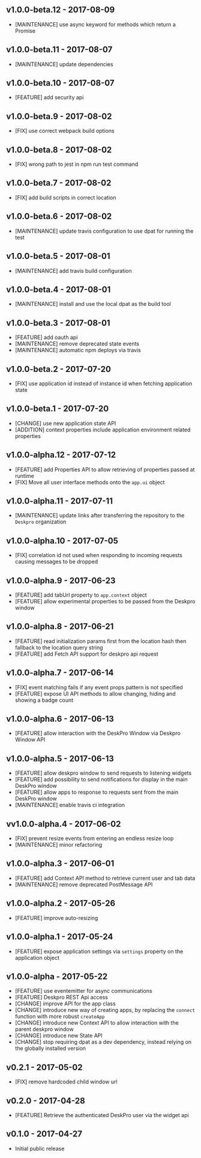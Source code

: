 ## v1.0.0-beta.12 - 2017-08-09
* [MAINTENANCE] use async keyword for methods which return a Promise

## v1.0.0-beta.11 - 2017-08-07
* [MAINTENANCE] update dependencies

## v1.0.0-beta.10 - 2017-08-07
* [FEATURE] add security api

## v1.0.0-beta.9 - 2017-08-02
* [FIX] use correct webpack build options

## v1.0.0-beta.8 - 2017-08-02
* [FIX] wrong path to jest in npm run test command

## v1.0.0-beta.7 - 2017-08-02
* [FIX] add build scripts in correct location

## v1.0.0-beta.6 - 2017-08-02
* [MAINTENANCE] update travis configuration to use dpat for running the test

## v1.0.0-beta.5 - 2017-08-01
* [MAINTENANCE] add travis build configuration

## v1.0.0-beta.4 - 2017-08-01
* [MAINTENANCE] install and use the local dpat as the build tool

## v1.0.0-beta.3 - 2017-08-01
* [FEATURE] add oauth api
* [MAINTENANCE] remove deprecated state events
* [MAINTENANCE] automatic npm deploys via travis

## v1.0.0-beta.2 - 2017-07-20
* [FIX] use application id instead of instance id when fetching application state

## v1.0.0-beta.1 - 2017-07-20

* [CHANGE] use new application state API
* [ADDITION] context properties include application environment related properties 

## v1.0.0-alpha.12 - 2017-07-12
 
* [FEATURE] add Properties API to allow retrieving of properties passed at runtime
* [FIX] Move all user interface methods onto the `app.ui` object 

## v1.0.0-alpha.11 - 2017-07-11
* [MAINTENANCE] update links after transferring the repository to the `Deskpro` organization

## v1.0.0-alpha.10 - 2017-07-05

* [FIX] correlation id not used when responding to incoming requests causing messages to be dropped

## v1.0.0-alpha.9 - 2017-06-23

* [FEATURE] add tabUrl property to `app.context` object
* [FEATURE] allow experimental properties to be passed from the Deskpro window

## v1.0.0-alpha.8 - 2017-06-21

* [FEATURE] read initialization params first from the location hash then fallback to the location query string
* [FEATURE] add Fetch API support for deskpro api request

## v1.0.0-alpha.7 - 2017-06-14

* [FIX] event matching fails if any event props pattern is not specified
* [FEATURE] expose UI API methods to allow changing, hiding and showing a badge count 

## v1.0.0-alpha.6 - 2017-06-13

* [FEATURE] allow interaction with the DeskPro Window via Deskpro Window API

## v1.0.0-alpha.5 - 2017-06-13

* [FEATURE] allow deskpro window to send requests to listening widgets
* [FEATURE] add possibility to send notifications for display in the main DeskPro window
* [FEATURE] allow apps to response to requests sent from the main DeskPro window
* [MAINTENANCE] enable travis ci integration

## vv1.0.0-alpha.4 - 2017-06-02

* [FIX] prevent resize events from entering an endless resize loop
* [MAINTENANCE] minor refactoring

## v1.0.0-alpha.3 - 2017-06-01

* [FEATURE] add Context API method to retrieve current user and tab data
* [MAINTENANCE] remove deprecated PostMessage API


## v1.0.0-alpha.2 - 2017-05-26

* [FEATURE] improve auto-resizing

## v1.0.0-alpha.1 - 2017-05-24

* [FEATURE] expose application settings via `settings` property on the application object 

## v1.0.0-alpha - 2017-05-22

* [FEATURE] use eventemitter for async communications 
* [FEATURE] Deskpro REST Api access  
* [CHANGE] improve API for the app class 
* [CHANGE] introduce new way of creating apps, by replacing the `connect` function with more robust `createApp` 
* [CHANGE] introduce new Context API to allow interaction with the parent deskpro window 
* [CHANGE] introduce new State API 
* [CHANGE] stop requiring dpat as a dev dependency, instead relying on the globally installed version

## v0.2.1 - 2017-05-02

* [FIX] remove hardcoded child window url

## v0.2.0 - 2017-04-28 

* [FEATURE] Retrieve the authenticated DeskPro user via the widget api 

## v0.1.0 - 2017-04-27

* Initial public release
